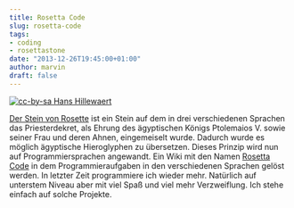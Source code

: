 ```yaml
---
title: Rosetta Code
slug: rosetta-code
tags:
- coding
- rosettastone
date: "2013-12-26T19:45:00+01:00"
author: marvin
draft: false
---
```

[![cc-by-sa Hans Hillewaert](/images/875px-Rosetta_Stone.jpg)](https://commons.wikimedia.org/wiki/File:Rosetta_Stone.JPG)

[Der Stein von Rosette](https://de.wikipedia.org/wiki/Stein_von_Rosette)
ist ein Stein auf dem in drei verschiedenen Sprachen das Priesterdekret,
als Ehrung des ägyptischen Königs Ptolemaios V. sowie seiner Frau und
deren Ahnen, eingemeiselt wurde. Dadurch wurde es möglich ägyptische
Hieroglyphen zu übersetzen. Dieses Prinzip wird nun auf
Programmiersprachen angewandt. Ein Wiki mit den Namen [Rosetta
Code](http://rosettacode.org/wiki/Rosetta_Code) in dem
Programmieraufgaben in den verschiedenen Sprachen gelöst werden. In
letzter Zeit programmiere ich wieder mehr. Natürlich auf unterstem
Niveau aber mit viel Spaß und viel mehr Verzweiflung. Ich stehe einfach
auf solche Projekte.